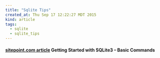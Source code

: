 ```yaml
---
title: "Sqlite Tips"
created_at: Thu Sep 17 12:22:27 MDT 2015
kind: article
tags:
  - sqlite
  - sqlite_tips
---
```


#### [sitepoint.com article](http://www.sitepoint.com/getting-started-sqlite3-basic-commands/) Getting Started with SQLite3 – Basic Commands


